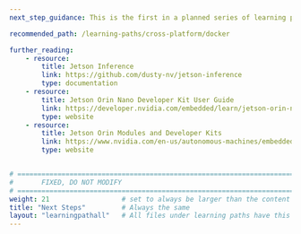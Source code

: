 ```yaml
---
next_step_guidance: This is the first in a planned series of learning paths on using the Jetson Orin Nano and training your own models for various ML tasks

recommended_path: /learning-paths/cross-platform/docker

further_reading:
    - resource:
        title: Jetson Inference
        link: https://github.com/dusty-nv/jetson-inference
        type: documentation
    - resource:
        title: Jetson Orin Nano Developer Kit User Guide
        link: https://developer.nvidia.com/embedded/learn/jetson-orin-nano-devkit-user-guide/index.html
        type: website
    - resource:
        title: Jetson Orin Modules and Developer Kits
        link: https://www.nvidia.com/en-us/autonomous-machines/embedded-systems/jetson-orin/
        type: website


# ================================================================================
#       FIXED, DO NOT MODIFY
# ================================================================================
weight: 21                  # set to always be larger than the content in this path, and one more than 'review'
title: "Next Steps"         # Always the same
layout: "learningpathall"   # All files under learning paths have this same wrapper
---
```

